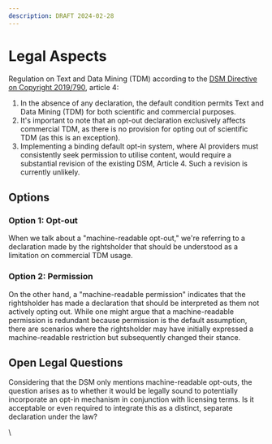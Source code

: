 ```yaml
---
description: DRAFT 2024-02-28
---
```


# Legal Aspects

Regulation on Text and Data Mining (TDM) according to the [DSM Directive on Copyright 2019/790](https://eur-lex.europa.eu/eli/dir/2019/790/oj), article 4:

1. In the absence of any declaration, the default condition permits Text and Data Mining (TDM) for both scientific and commercial purposes.
2. It's important to note that an opt-out declaration exclusively affects commercial TDM, as there is no provision for opting out of scientific TDM (as this is an exception).
3. Implementing a binding default opt-in system, where AI providers must consistently seek permission to utilise content, would require a substantial revision of the existing DSM, Article 4. Such a revision is currently unlikely.

## Options

### Option 1: Opt-out

When we talk about a "machine-readable opt-out," we're referring to a declaration made by the rightsholder that should be understood as a limitation on commercial TDM usage.

### Option 2: Permission

On the other hand, a "machine-readable permission" indicates that the rightsholder has made a declaration that should be interpreted as them not actively opting out. While one might argue that a machine-readable permission is redundant because permission is the default assumption, there are scenarios where the rightsholder may have initially expressed a machine-readable restriction but subsequently changed their stance.

## Open Legal Questions

Considering that the DSM only mentions machine-readable opt-outs, the question arises as to whether it would be legally sound to potentially incorporate an opt-in mechanism in conjunction with licensing terms. Is it acceptable or even required to integrate this as a distinct, separate declaration under the law?

\
